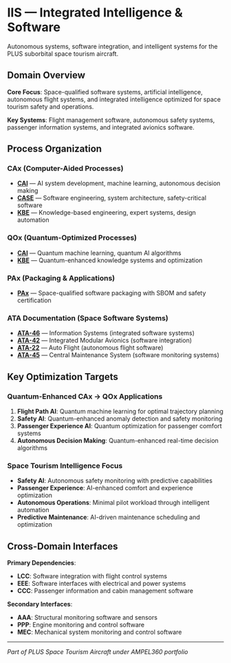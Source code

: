 # IIS — Integrated Intelligence & Software

Autonomous systems, software integration, and intelligent systems for the PLUS suborbital space tourism aircraft.

## Domain Overview

**Core Focus**: Space-qualified software systems, artificial intelligence, autonomous flight systems, and integrated intelligence optimized for space tourism safety and operations.

**Key Systems**: Flight management software, autonomous safety systems, passenger information systems, and integrated avionics software.

## Process Organization

### CAx (Computer-Aided Processes)
- **[CAI](./cax/CAI/)** — AI system development, machine learning, autonomous decision making
- **[CASE](./cax/CASE/)** — Software engineering, system architecture, safety-critical software
- **[KBE](./cax/KBE/)** — Knowledge-based engineering, expert systems, design automation

### QOx (Quantum-Optimized Processes)
- **[CAI](./qox/CAI/)** — Quantum machine learning, quantum AI algorithms
- **[KBE](./qox/KBE/)** — Quantum-enhanced knowledge systems and optimization

### PAx (Packaging & Applications)
- **[PAx](./pax/)** — Space-qualified software packaging with SBOM and safety certification

### ATA Documentation (Space Software Systems)
- **[ATA-46](./ata/ATA-46/)** — Information Systems (integrated software systems)
- **[ATA-42](./ata/ATA-42/)** — Integrated Modular Avionics (software integration)
- **[ATA-22](./ata/ATA-22/)** — Auto Flight (autonomous flight software)
- **[ATA-45](./ata/ATA-45/)** — Central Maintenance System (software monitoring systems)

## Key Optimization Targets

### Quantum-Enhanced CAx → QOx Applications
1. **Flight Path AI**: Quantum machine learning for optimal trajectory planning
2. **Safety AI**: Quantum-enhanced anomaly detection and safety monitoring
3. **Passenger Experience AI**: Quantum optimization for passenger comfort systems
4. **Autonomous Decision Making**: Quantum-enhanced real-time decision algorithms

### Space Tourism Intelligence Focus
- **Safety AI**: Autonomous safety monitoring with predictive capabilities
- **Passenger Experience**: AI-enhanced comfort and experience optimization
- **Autonomous Operations**: Minimal pilot workload through intelligent automation
- **Predictive Maintenance**: AI-driven maintenance scheduling and optimization

## Cross-Domain Interfaces

**Primary Dependencies**:
- **LCC**: Software integration with flight control systems
- **EEE**: Software interfaces with electrical and power systems
- **CCC**: Passenger information and cabin management software

**Secondary Interfaces**:
- **AAA**: Structural monitoring software and sensors
- **PPP**: Engine monitoring and control software
- **MEC**: Mechanical system monitoring and control software

---

*Part of PLUS Space Tourism Aircraft under AMPEL360 portfolio*